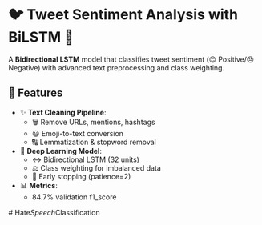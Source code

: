 # 🐦 Tweet Sentiment Analysis with BiLSTM 🤖

A **Bidirectional LSTM** model that classifies tweet sentiment (😊 Positive/😠 Negative) with advanced text preprocessing and class weighting.


## 🚀 Features


- ✨ **Text Cleaning Pipeline**:
  - 🗑️ Remove URLs, mentions, hashtags
  - 😃 Emoji-to-text conversion
  - 🔠 Lemmatization & stopword removal
- 🧠 **Deep Learning Model**:
  - ↔️ Bidirectional LSTM (32 units)
  - ⚖️ Class weighting for imbalanced data
  - 🛑 Early stopping (patience=2)
- 📊 **Metrics**:
  - 84.7% validation f1_score
    

#   H a t e _ S p e e c h _ C l a s s i f i c a t i o n 
 
 
